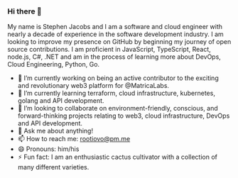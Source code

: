 ### Hi there 👋

My name is Stephen Jacobs and I am a software and cloud engineer with nearly a decade of experience in the software development industry. I am looking to improve my presence on GitHub by beginning my journey of open source contributions. I am proficient in JavaScript, TypeScript, React, node.js, C#, .NET and am in the process of learning more about DevOps, Cloud Engineering, Python, Go.

- 🔭 I’m currently working on being an active contributor to the exciting and revolutionary web3 platform for @MatricaLabs.
- 🌱 I’m currently learning terraform, cloud infrastructure, kubernetes, golang and API development.
- 👯 I’m looking to collaborate on environment-friendly, conscious, and forward-thinking projects relating to web3, cloud infrastructure, DevOps and API development.
- 💬 Ask me about anything!
- 📫 How to reach me: rootiovo@pm.me
- 😄 Pronouns: him/his
- ⚡ Fun fact: I am an enthusiastic cactus cultivator with a collection of many different varieties.
